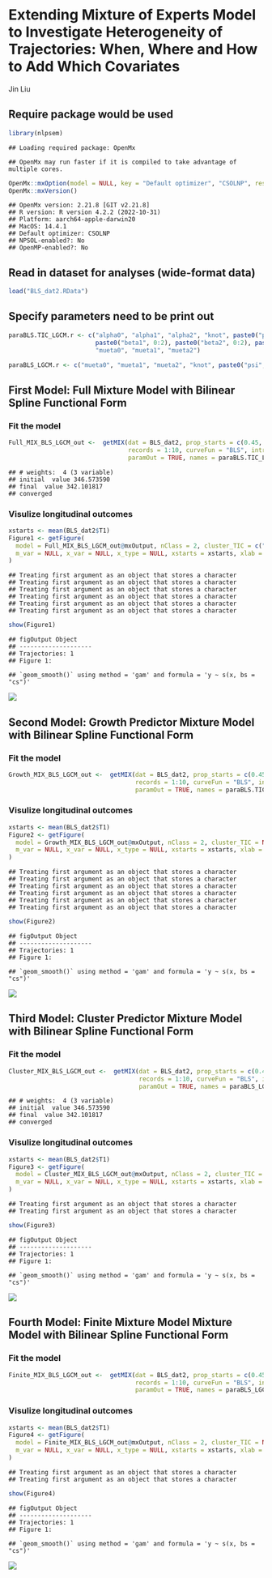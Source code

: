 Extending Mixture of Experts Model to Investigate Heterogeneity of
Trajectories: When, Where and How to Add Which Covariates
================
Jin Liu

## Require package would be used

``` r
library(nlpsem)
```

    ## Loading required package: OpenMx

    ## OpenMx may run faster if it is compiled to take advantage of multiple cores.

``` r
OpenMx::mxOption(model = NULL, key = "Default optimizer", "CSOLNP", reset = FALSE)
OpenMx::mxVersion()
```

    ## OpenMx version: 2.21.8 [GIT v2.21.8]
    ## R version: R version 4.2.2 (2022-10-31)
    ## Platform: aarch64-apple-darwin20 
    ## MacOS: 14.4.1
    ## Default optimizer: CSOLNP
    ## NPSOL-enabled?: No
    ## OpenMP-enabled?: No

## Read in dataset for analyses (wide-format data)

``` r
load("BLS_dat2.RData")
```

## Specify parameters need to be print out

``` r
paraBLS.TIC_LGCM.r <- c("alpha0", "alpha1", "alpha2", "knot", paste0("psi", c("00", "01", "02", "11", "12", "22")), "residuals",
                        paste0("beta1", 0:2), paste0("beta2", 0:2), paste0("mux", 1:2), paste0("phi", c("11", "12", "22")),
                        "mueta0", "mueta1", "mueta2")

paraBLS_LGCM.r <- c("mueta0", "mueta1", "mueta2", "knot", paste0("psi", c("00", "01", "02", "11", "12", "22")), "residuals")
```

## First Model: Full Mixture Model with Bilinear Spline Functional Form

### Fit the model

``` r
Full_MIX_BLS_LGCM_out <-  getMIX(dat = BLS_dat2, prop_starts = c(0.45, 0.55), sub_Model = "LGCM", cluster_TIC = c("gx1", "gx2"), y_var = "Y", t_var = "T",
                                 records = 1:10, curveFun = "BLS", intrinsic = FALSE, res_scale = list(0.3, 0.3), growth_TIC = c("ex1", "ex2"), 
                                 paramOut = TRUE, names = paraBLS.TIC_LGCM.r)
```

    ## # weights:  4 (3 variable)
    ## initial  value 346.573590 
    ## final  value 342.101817 
    ## converged

### Visulize longitudinal outcomes

``` r
xstarts <- mean(BLS_dat2$T1)
Figure1 <- getFigure(
  model = Full_MIX_BLS_LGCM_out@mxOutput, nClass = 2, cluster_TIC = c("gx1", "gx2"), sub_Model = "LGCM", y_var = "Y", curveFun = "BLS", t_var = "T", records = 1:10,
  m_var = NULL, x_var = NULL, x_type = NULL, xstarts = xstarts, xlab = "Time", outcome = "Outcome"
)
```

    ## Treating first argument as an object that stores a character
    ## Treating first argument as an object that stores a character
    ## Treating first argument as an object that stores a character
    ## Treating first argument as an object that stores a character
    ## Treating first argument as an object that stores a character
    ## Treating first argument as an object that stores a character

``` r
show(Figure1)
```

    ## figOutput Object
    ## --------------------
    ## Trajectories: 1 
    ## Figure 1:

    ## `geom_smooth()` using method = 'gam' and formula = 'y ~ s(x, bs = "cs")'

![](OpenMx_demo_files/figure-gfm/unnamed-chunk-5-1.png)<!-- -->

## Second Model: Growth Predictor Mixture Model with Bilinear Spline Functional Form

### Fit the model

``` r
Growth_MIX_BLS_LGCM_out <-  getMIX(dat = BLS_dat2, prop_starts = c(0.45, 0.55), sub_Model = "LGCM", cluster_TIC = NULL, y_var = "Y", t_var = "T",
                                   records = 1:10, curveFun = "BLS", intrinsic = FALSE, res_scale = list(0.3, 0.3), growth_TIC = c("ex1", "ex2"), 
                                   paramOut = TRUE, names = paraBLS.TIC_LGCM.r)
```

### Visulize longitudinal outcomes

``` r
xstarts <- mean(BLS_dat2$T1)
Figure2 <- getFigure(
  model = Growth_MIX_BLS_LGCM_out@mxOutput, nClass = 2, cluster_TIC = NULL, sub_Model = "LGCM", y_var = "Y", curveFun = "BLS", t_var = "T", records = 1:10,
  m_var = NULL, x_var = NULL, x_type = NULL, xstarts = xstarts, xlab = "Time", outcome = "Outcome"
)
```

    ## Treating first argument as an object that stores a character
    ## Treating first argument as an object that stores a character
    ## Treating first argument as an object that stores a character
    ## Treating first argument as an object that stores a character
    ## Treating first argument as an object that stores a character
    ## Treating first argument as an object that stores a character

``` r
show(Figure2)
```

    ## figOutput Object
    ## --------------------
    ## Trajectories: 1 
    ## Figure 1:

    ## `geom_smooth()` using method = 'gam' and formula = 'y ~ s(x, bs = "cs")'

![](OpenMx_demo_files/figure-gfm/unnamed-chunk-7-1.png)<!-- -->

## Third Model: Cluster Predictor Mixture Model with Bilinear Spline Functional Form

### Fit the model

``` r
Cluster_MIX_BLS_LGCM_out <-  getMIX(dat = BLS_dat2, prop_starts = c(0.45, 0.55), sub_Model = "LGCM", cluster_TIC = c("gx1", "gx2"), y_var = "Y", t_var = "T",
                                    records = 1:10, curveFun = "BLS", intrinsic = FALSE, res_scale = list(0.3, 0.3), growth_TIC = NULL, 
                                    paramOut = TRUE, names = paraBLS_LGCM.r)
```

    ## # weights:  4 (3 variable)
    ## initial  value 346.573590 
    ## final  value 342.101817 
    ## converged

### Visulize longitudinal outcomes

``` r
xstarts <- mean(BLS_dat2$T1)
Figure3 <- getFigure(
  model = Cluster_MIX_BLS_LGCM_out@mxOutput, nClass = 2, cluster_TIC = c("gx1", "gx2"), sub_Model = "LGCM", y_var = "Y", curveFun = "BLS", t_var = "T", records = 1:10,
  m_var = NULL, x_var = NULL, x_type = NULL, xstarts = xstarts, xlab = "Time", outcome = "Outcome"
)
```

    ## Treating first argument as an object that stores a character
    ## Treating first argument as an object that stores a character

``` r
show(Figure3)
```

    ## figOutput Object
    ## --------------------
    ## Trajectories: 1 
    ## Figure 1:

    ## `geom_smooth()` using method = 'gam' and formula = 'y ~ s(x, bs = "cs")'

![](OpenMx_demo_files/figure-gfm/unnamed-chunk-9-1.png)<!-- -->

## Fourth Model: Finite Mixture Model Mixture Model with Bilinear Spline Functional Form

### Fit the model

``` r
Finite_MIX_BLS_LGCM_out <-  getMIX(dat = BLS_dat2, prop_starts = c(0.45, 0.55), sub_Model = "LGCM", cluster_TIC = NULL, y_var = "Y", t_var = "T",
                                   records = 1:10, curveFun = "BLS", intrinsic = FALSE, res_scale = list(0.3, 0.3), growth_TIC = NULL, 
                                   paramOut = TRUE, names = paraBLS_LGCM.r)
```

### Visulize longitudinal outcomes

``` r
xstarts <- mean(BLS_dat2$T1)
Figure4 <- getFigure(
  model = Finite_MIX_BLS_LGCM_out@mxOutput, nClass = 2, cluster_TIC = NULL, sub_Model = "LGCM", y_var = "Y", curveFun = "BLS", t_var = "T", records = 1:10,
  m_var = NULL, x_var = NULL, x_type = NULL, xstarts = xstarts, xlab = "Time", outcome = "Outcome"
)
```

    ## Treating first argument as an object that stores a character
    ## Treating first argument as an object that stores a character

``` r
show(Figure4)
```

    ## figOutput Object
    ## --------------------
    ## Trajectories: 1 
    ## Figure 1:

    ## `geom_smooth()` using method = 'gam' and formula = 'y ~ s(x, bs = "cs")'

![](OpenMx_demo_files/figure-gfm/unnamed-chunk-11-1.png)<!-- -->

